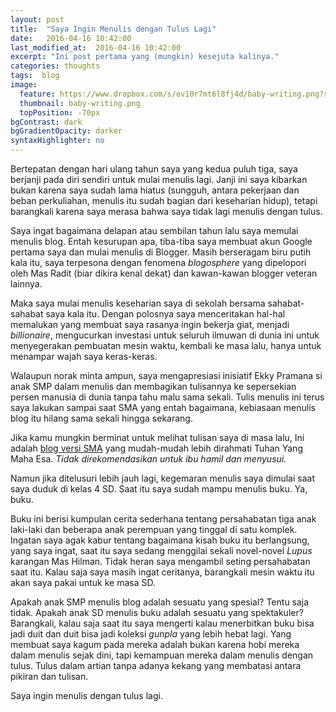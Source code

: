 ```yaml
---
layout: post
title:  "Saya Ingin Menulis dengan Tulus Lagi"
date:   2016-04-16 10:42:00
last_modified_at:  2016-04-16 10:42:00
excerpt: "Ini post pertama yang (mungkin) kesejuta kalinya."
categories: thoughts
tags:  blog
image:
  feature: https://www.dropbox.com/s/ov10r7mt6l8fj4d/baby-writing.png?raw=1
  thumbnail: baby-writing.png
  topPosition: -70px
bgContrast: dark
bgGradientOpacity: darker
syntaxHighlighter: no
---
```


Bertepatan dengan hari ulang tahun saya yang kedua puluh tiga, saya berjanji pada diri sendiri untuk mulai menulis lagi. Janji ini saya kibarkan bukan karena saya sudah lama hiatus (sungguh, antara pekerjaan dan beban perkuliahan, menulis itu sudah bagian dari keseharian hidup), tetapi barangkali karena saya merasa bahwa saya tidak lagi menulis dengan tulus.

Saya ingat bagaimana delapan atau sembilan tahun lalu saya memulai menulis blog. Entah kesurupan apa, tiba-tiba saya membuat akun Google pertama saya dan mulai menulis di Blogger. Masih berseragam biru putih kala itu, saya terpesona dengan fenomena _blogosphere_ yang dipelopori oleh Mas Radit (biar dikira kenal dekat) dan kawan-kawan blogger veteran lainnya.

Maka saya mulai menulis keseharian saya di sekolah bersama sahabat-sahabat saya kala itu. Dengan polosnya saya menceritakan hal-hal memalukan yang membuat saya rasanya ingin bekerja giat, menjadi _billionaire_, mengucurkan investasi untuk seluruh ilmuwan di dunia ini untuk menyegerakan pembuatan mesin waktu, kembali ke masa lalu, hanya untuk menampar wajah saya keras-keras.

<div class="img img--fullContainer img--14xLeading desaturate" style="background-image: url(http://i.imgur.com/OUkLi.gif);"></div>

Walaupun norak minta ampun, saya mengapresiasi inisiatif Ekky Pramana si anak SMP dalam menulis dan membagikan tulisannya ke sepersekian persen manusia di dunia tanpa tahu malu sama sekali. Tulis menulis ini terus saya lakukan sampai saat SMA yang entah bagaimana, kebiasaan menulis blog itu hilang sama sekali hingga sekarang.

Jika kamu mungkin berminat untuk melihat tulisan saya di masa lalu, Ini adalah [blog versi SMA](https://ekkypramana.wordpress.com/) yang mudah-mudah lebih dirahmati Tuhan Yang Maha Esa. _Tidak direkomendasikan untuk ibu hamil dan menyusui._

Namun jika ditelusuri lebih jauh lagi, kegemaran menulis saya dimulai saat saya duduk di kelas 4 SD. Saat itu saya sudah mampu menulis buku. Ya, buku.

Buku ini berisi kumpulan cerita sederhana tentang persahabatan tiga anak laki-laki dan beberapa anak perempuan yang tinggal di satu komplek. Ingatan saya agak kabur tentang bagaimana kisah buku itu berlangsung, yang saya ingat, saat itu saya sedang menggilai sekali novel-novel _Lupus_ karangan Mas Hilman. Tidak heran saya mengambil seting persahabatan saat itu. Kalau saja saya masih ingat ceritanya, barangkali mesin waktu itu akan saya pakai untuk ke masa SD.

Apakah anak SMP menulis blog adalah sesuatu yang spesial? Tentu saja tidak. Apakah anak SD menulis buku adalah sesuatu yang spektakuler? Barangkali, kalau saja saat itu saya mengerti kalau menerbitkan buku bisa jadi duit dan duit bisa jadi koleksi _gunpla_ yang lebih hebat lagi. Yang membuat saya kagum pada mereka adalah bukan karena hobi mereka dalam menulis sejak dini, tapi kemampuan mereka dalam menulis dengan tulus. Tulus dalam artian tanpa adanya kekang yang membatasi antara pikiran dan tulisan.

Saya ingin menulis dengan tulus lagi.

<div class="img img--fullContainer img--14xLeading desaturate" style="background-image: url(https://media.giphy.com/media/VEEgsdMoV8xYA/giphy.gif);"></div>
